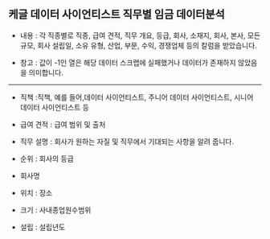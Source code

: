 ## 케글 데이터 사이언티스트 직무별 임금 데이터분석

* 내용 : 각 직종별로 직종, 급여 견적, 직무 개요, 등급, 회사, 소재지, 회사, 본사, 모든 규모, 회사 설립일, 소유 유형, 산업, 부문, 수익, 경쟁업체 등의 칼럼을 받았습니다.

* 참고 : 값이 -1인 열은 해당 데이터 스크랩에 실패했거나 데이터가 존재하지 않았음을 의미합니다.
------------------
* 직책 :직책, 예를 들어,데이터 사이언티스트, 주니어 데이터 사이언티스트, 시니어 데이터 사이언티스트 등

* 급여 견적 : 급여 범위 및 출처

* 직무 설명 : 회사가 원하는 자질 및 직무에서 기대되는 사항을 알려 줍니다.

* 순위 : 회사의 등급

* 회사명

* 위치 : 장소

* 크기 : 사내종업원수범위

* 설립 : 설립년도
